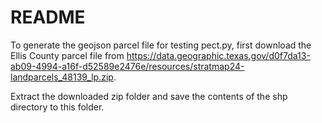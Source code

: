 # README

To generate the geojson parcel file for testing pect.py, first download the 
Ellis County parcel file from https://data.geographic.texas.gov/d0f7da13-ab09-4994-a16f-d52589e2476e/resources/stratmap24-landparcels_48139_lp.zip.

Extract the downloaded zip folder and save the contents of the shp directory to 
this folder.